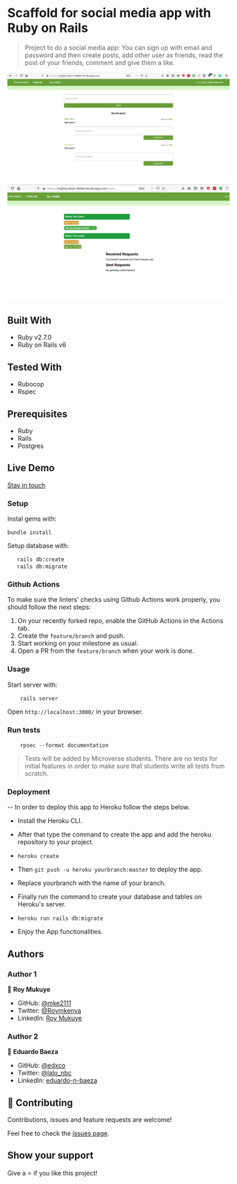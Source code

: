 # Scaffold for social media app with Ruby on Rails

> Project to do a social media app: You can sign up with email and password and then create posts, add other user as friends, read the post of your friends, comment and give them a like.

![image](./Screenshot1.png)

![image](./Screenshot2.png)

## Built With

- Ruby v2.7.0
- Ruby on Rails v6

## Tested With

- Rubocop
- Rspec

## Prerequisites

- Ruby
- Rails
- Postgres

## Live Demo

[Stay in touch](https://mighty-dawn-48886.herokuapp.com/users)

### Setup

Instal gems with:

```
bundle install
```

Setup database with:

```
   rails db:create
   rails db:migrate
```

### Github Actions

To make sure the linters' checks using Github Actions work properly, you should follow the next steps:

1. On your recently forked repo, enable the GitHub Actions in the Actions tab.
2. Create the `feature/branch` and push.
3. Start working on your milestone as usual.
4. Open a PR from the `feature/branch` when your work is done.


### Usage

Start server with:

```
    rails server
```

Open `http://localhost:3000/` in your browser.

### Run tests

```
    rpsec --format documentation
```

> Tests will be added by Microverse students. There are no tests for initial features in order to make sure that students write all tests from scratch.

### Deployment

-- In order to deploy this app to Heroku follow the steps below.

- Install the Heroku CLI.

- After that type the command to create the app and add the heroku repository to your project.

- `heroku create`

- Then `git push -u heroku yourbranch:master` to deploy the app.

- Replace yourbranch with the name of your branch.

- Finally run the command to create your database and tables on Heroku's server.

- `heroku run rails db:migrate`

- Enjoy the App functionalities.


## Authors

### Author 1

👤 **Roy Mukuye**

- GitHub: [@mke2111](https://github.com/mke2111)
- Twitter: [@Roymkenya](https://twitter.com/Roymkenya)
- LinkedIn: [Roy Mukuye](https://www.linkedin.com/in/roy-mukuye-42b07b1b4)

### Author 2

👤 **Eduardo Baeza**

- GitHub: [@edxco](https://github.com/edxco/)
- Twitter: [@lalo_nbc](https://twitter.com/lalo_nbc/)
- LinkedIn: [eduardo-n-baeza](https://www.linkedin.com/in/eduardo-n-baeza/)

## 🤝 Contributing

Contributions, issues and feature requests are welcome!

Feel free to check the [issues page](issues/).

## Show your support

Give a ⭐️ if you like this project!


